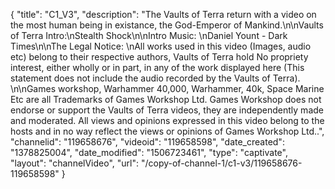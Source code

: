 {
    "title": "C1_V3",
    "description": "The Vaults of Terra return with a video on the most human being in existance, the God-Emperor of Mankind.\n\nVaults of Terra Intro:\nStealth Shock\n\nIntro Music: \nDaniel Yount - Dark Times\n\nThe Legal Notice: \nAll works used in this video (Images, audio etc) belong to their respective authors, Vaults of Terra hold No propriety interest, either wholly or in part, in any of the work displayed here (This statement does not include the audio recorded by the Vaults of Terra). \n\nGames workshop, Warhammer 40,000, Warhammer, 40k, Space Marine Etc are all Trademarks of Games Workshop Ltd. Games Workshop does not endorse or support the Vaults of Terra videos, they are independently made and moderated. All views and opinions expressed in this video belong to the hosts and in no way reflect the views or opinions of Games Workshop Ltd..",
    "channelid": "119658676",
    "videoid": "119658598",
    "date_created": "1378825004",
    "date_modified": "1506723461",
    "type": "captivate",
    "layout": "channelVideo",
    "url": "\/copy-of-channel-1\/c1-v3\/119658676-119658598"
}